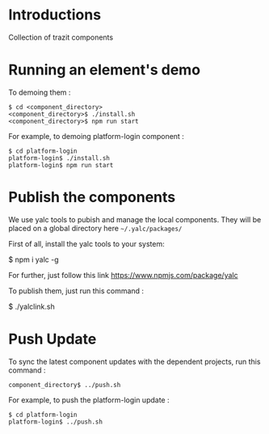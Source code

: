# Introductions

Collection of trazit components

# Running an element's demo
To demoing them :

```
$ cd <component_directory>
<component_directory>$ ./install.sh
<component_directory>$ npm run start
```

For example, to demoing platform-login component :

```
$ cd platform-login
platform-login$ ./install.sh
platform-login$ npm run start
```

# Publish the components
We use yalc tools to pubish and manage the local components. They will be placed on a global directory here ```~/.yalc/packages/```

First of all, install the yalc tools to your system:

$ npm i yalc -g

For further, just follow this link https://www.npmjs.com/package/yalc

To publish them, just run this command :

$ ./yalclink.sh

# Push Update
To sync the latest component updates with the dependent projects, run this command :

```
component_directory$ ../push.sh
```

For example, to push the platform-login update :

```
$ cd platform-login
platform-login$ ../push.sh
```